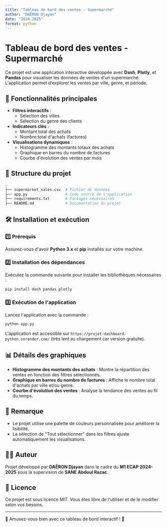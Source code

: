 ```yaml
---
title: "Tableau de bord des ventes - Supermarché"
author: "DAËRON Djayan"
date: "2024-2025"
format: python
---
```


# Tableau de bord des ventes - Supermarché

Ce projet est une application interactive développée avec **Dash**, **Plotly**, et **Pandas** pour visualiser les données de ventes d'un supermarché. L'application permet d'explorer les ventes par ville, genre, et période.

## 🚀 Fonctionnalités principales

- **Filtres interactifs** :
  - Sélection des villes
  - Sélection du genre des clients
- **Indicateurs clés** :
  - Montant total des achats
  - Nombre total d'achats (factures)
- **Visualisations dynamiques** :
  - Histogramme des montants totaux des achats
  - Graphique en barres du nombre de factures
  - Courbe d'évolution des ventes par mois

## 📂 Structure du projet

```python
.
├── supermarket_sales.csv  # Fichier de données
├── app.py                 # Code source de l'application
├── requirements.txt       # Packages nécessaires
├── README.md              # Documentation du projet
```

## 🛠️ Installation et exécution

### 1️⃣ Prérequis
Assurez-vous d'avoir **Python 3.x** et **pip** installés sur votre machine.

### 2️⃣ Installation des dépendances
Exécutez la commande suivante pour installer les bibliothèques nécessaires :

```python
pip install dash pandas plotly
```

### 3️⃣ Exécution de l'application
Lancez l'application avec la commande :

```python
python app.py
```

L'application est accessible sur `https://projet-dashboard-python.onrender.com/` (très lent au chargement car version gratuite).

## 📊 Détails des graphiques

- **Histogramme des montants des achats** : Montre la répartition des ventes en fonction des filtres sélectionnés.
- **Graphique en barres du nombre de factures** : Affiche le nombre total d'achats par ville et/ou genre.
- **Courbe d'évolution des ventes** : Analyse la tendance des ventes au fil du temps.

## 📌 Remarque
- Le projet utilise une palette de couleurs personnalisée pour améliorer la lisibilité.
- La sélection de "Tout sélectionner" dans les filtres ajuste automatiquement les visualisations.

## 👨‍💻 Auteur
Projet développé par **DAËRON Djayan** dans le cadre du **M1 ECAP 2024-2025** sous la supervision de **SANE Abdoul Razac**.

## 📜 Licence
Ce projet est sous licence MIT. Vous êtes libre de l'utiliser et de le modifier selon vos besoins.

---

🎯 Amusez-vous bien avec ce tableau de bord interactif ! 🚀
